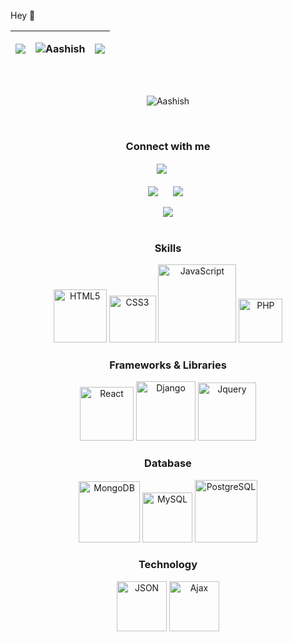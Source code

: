 <p>Hey 👋 </p>


<table>
<thead>
<th>
  
<img src="https://github-readme-streak-stats.herokuapp.com/?user=Aashishkumar123&theme=tokyonight"></th>

<th><img align="center" src="https://github-readme-stats.vercel.app/api/top-langs/?username=Aashishkumar123&layout=compact&theme=tokyonight" alt="Aashish" /></th>
  <th><img src="https://github-readme-stats.vercel.app/api?username=Aashishkumar123&theme=tokyonight"></th>
</thead>
</table>


<br />

<p align="center"> <img src="https://komarev.com/ghpvc/?username=Aashishkumar123" alt="Aashish" /> </p> <br />
<h3 align="center">Connect with me  </h3>
<div align="center">
<a href="https://www.instagram.com/aashishkumar12376/"><img align="center" src="https://img.shields.io/badge/INSTAGRAM-C841AC?style=for-the-badge&logo=instagram&logoColor=white"></a> &nbsp;&nbsp;&nbsp;&nbsp; <br /> <br />
<a href="https://www.linkedin.com/in/aashish-kumar-30698b145/"><img align="center" src="https://img.shields.io/badge/LINKEDIN-1666C2?style=for-the-badge&logo=linkedin&logoColor=white"></a> &nbsp;&nbsp;&nbsp;&nbsp;
<a href="https://www.facebook.com/profile.php?id=100016942057363"> <img align="center" src="https://img.shields.io/badge/FACEBOOK-1666C2?style=for-the-badge&logo=facebook&logoColor=white"></a> &nbsp;<br /> <br />
<a href="https://www.youtube.com/channel/UC2nbUg6pG7RgDRnAmw7NzCQ"> <img align="center" src="https://img.shields.io/badge/YOUTUBE-ed3833?style=for-the-badge&logo=youtube&logoColor=white"></a> 
</div>
<br>



<h3 align="center"> Skills </h3>
<div align="center">
  <img alt="HTML5" width="85px" src="https://img.shields.io/badge/HTML5-E34F26?style=for-the-badge&logo=html5&logoColor=white" />
  <img alt="CSS3" width="75px" src="https://img.shields.io/badge/CSS3-1572B6?style=for-the-badge&logo=css3&logoColor=white" />
  <img alt="JavaScript" width="125px" src="https://img.shields.io/badge/JavaScript-F7DF1E?style=for-the-badge&logo=javascript&logoColor=black" />
  <img alt="PHP" width="70px" src="https://img.shields.io/badge/PHP-777BB4?style=for-the-badge&logo=php&logoColor=white" />
</div>


<h3 align="center"> Frameworks & Libraries </h3>
<div align="center">
  <img alt="React" width="86px" src="https://img.shields.io/badge/React-20232A?style=for-the-badge&logo=react&logoColor=61DAFB" />
  <img alt="Django" width="95px" src="https://img.shields.io/badge/DJANGO-1D4B33?style=for-the-badge&logo=django&logoColor=white"/>
  <img alt="Jquery" width="93px" src="https://img.shields.io/badge/JQUERY-1E66A7?style=for-the-badge&logo=jquery&logoColor=white"/>
</div>

<h3 align="center"> Database </h3>
<div align="center">
  <img alt="MongoDB" width="98px" src="https://img.shields.io/badge/MongoDB-52A74B?style=for-the-badge&logo=mongodb&logoColor=white" />
  <img alt="MySQL" width="80px" src="https://img.shields.io/badge/MySQL-00000F?style=for-the-badge&logo=mysql&logoColor=white"/>
  <img alt="PostgreSQL" width="100px" src="https://img.shields.io/badge/postgresql-336791?style=for-the-badge&logo=postgresql&logoColor=white"/>
</div>


<h3 align="center"> Technology </h3>
<div align="center">
  <img alt="JSON" width="80px" src="https://img.shields.io/badge/JSON-212E33?style=for-the-badge&logo=json&logoColor=white" />
  <img alt="Ajax" width="80px" src="https://img.shields.io/badge/AJAX-EFD948?style=for-the-badge&logo=javascript&logoColor=white"/>
</div>



